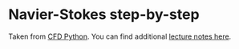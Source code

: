 # Navier-Stokes step-by-step

Taken from [CFD Python](https://github.com/barbagroup/CFDPython).
You can find additional [lecture notes here](ihttps://www.youtube.com/playlist?list=PL30F4C5ABCE62CB61).
